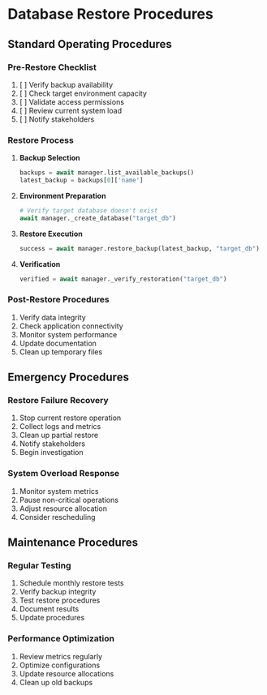 # Database Restore Procedures

## Standard Operating Procedures

### Pre-Restore Checklist
1. [ ] Verify backup availability
2. [ ] Check target environment capacity
3. [ ] Validate access permissions
4. [ ] Review current system load
5. [ ] Notify stakeholders

### Restore Process
1. **Backup Selection**
   ```python
   backups = await manager.list_available_backups()
   latest_backup = backups[0]['name']
   ```

2. **Environment Preparation**
   ```python
   # Verify target database doesn't exist
   await manager._create_database("target_db")
   ```

3. **Restore Execution**
   ```python
   success = await manager.restore_backup(latest_backup, "target_db")
   ```

4. **Verification**
   ```python
   verified = await manager._verify_restoration("target_db")
   ```

### Post-Restore Procedures
1. Verify data integrity
2. Check application connectivity
3. Monitor system performance
4. Update documentation
5. Clean up temporary files

## Emergency Procedures

### Restore Failure Recovery
1. Stop current restore operation
2. Collect logs and metrics
3. Clean up partial restore
4. Notify stakeholders
5. Begin investigation

### System Overload Response
1. Monitor system metrics
2. Pause non-critical operations
3. Adjust resource allocation
4. Consider rescheduling

## Maintenance Procedures

### Regular Testing
1. Schedule monthly restore tests
2. Verify backup integrity
3. Test restore procedures
4. Document results
5. Update procedures

### Performance Optimization
1. Review metrics regularly
2. Optimize configurations
3. Update resource allocations
4. Clean up old backups
